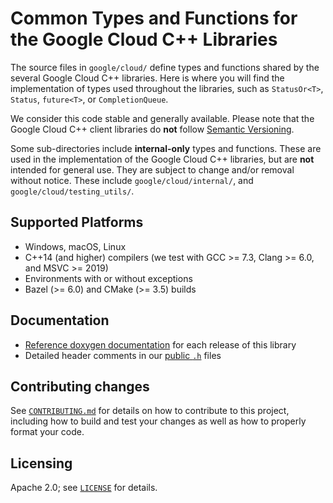 # Common Types and Functions for the Google Cloud C++ Libraries

The source files in `google/cloud/` define types and functions shared by the
several Google Cloud C++ libraries. Here is where you will find the
implementation of types used throughout the libraries, such as `StatusOr<T>`,
`Status`, `future<T>`, or `CompletionQueue`.

We consider this code stable and generally available. Please note that the
Google Cloud C++ client libraries do **not** follow
[Semantic Versioning](http://semver.org/).

Some sub-directories include **internal-only** types and functions. These are
used in the implementation of the Google Cloud C++ libraries, but are **not**
intended for general use. They are subject to change and/or removal without
notice. These include `google/cloud/internal/`, and
`google/cloud/testing_utils/`.

## Supported Platforms

- Windows, macOS, Linux
- C++14 (and higher) compilers (we test with GCC >= 7.3, Clang >= 6.0, and MSVC
  \>= 2019)
- Environments with or without exceptions
- Bazel (>= 6.0) and CMake (>= 3.5) builds

## Documentation

- [Reference doxygen documentation][doxygen-link] for each release of this
  library
- Detailed header comments in our [public `.h`][source-link] files

## Contributing changes

See [`CONTRIBUTING.md`](/CONTRIBUTING.md) for details on how to contribute to
this project, including how to build and test your changes as well as how to
properly format your code.

## Licensing

Apache 2.0; see [`LICENSE`](/LICENSE) for details.

[doxygen-link]: https://cloud.google.com/cpp/docs/reference/common/latest/
[source-link]: https://github.com/googleapis/google-cloud-cpp/tree/main/google/cloud
